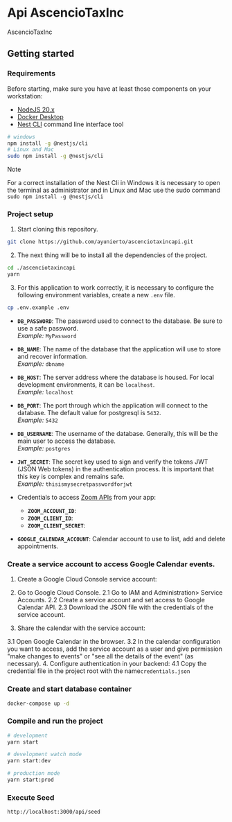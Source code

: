 # Api AscencioTaxInc

AscencioTaxInc

## Getting started

### Requirements

Before starting, make sure you have at least those components on your workstation:

- [NodeJS 20.x](https://nodejs.org/en/download/package-manager)
- [Docker Desktop](https://www.docker.com/products/docker-desktop/)
- [Nest CLI](https://docs.nestjs.com/cli/overview#installation) command line interface tool

```sh
# windows
npm install -g @nestjs/cli
# Linux and Mac
sudo npm install -g @nestjs/cli
```

> [!NOTE]
> For a correct installation of the Nest Cli in Windows it is necessary to open the terminal as administrator and in Linux and Mac use the sudo command `sudo npm install -g @nestjs/cli`

### Project setup

1. Start cloning this repository.

```sh
git clone https://github.com/ayunierto/ascenciotaxincapi.git
```

2. The next thing will be to install all the dependencies of the project.

```sh
cd ./ascenciotaxincapi
yarn
```

3. For this application to work correctly, it is necessary to configure the following environment variables, create a new `.env` file.

```sh
cp .env.example .env
```

- **`DB_PASSWORD`**: The password used to connect to the database. Be sure to use a safe password.  
  _Example:_ `MyPassword`

- **`DB_NAME`**: The name of the database that the application will use to store and recover information.  
  _Example:_ `dbname`

- **`DB_HOST`**: The server address where the database is housed. For local development environments, it can be `localhost`.  
  _Example:_ `localhost`

- **`DB_PORT`**: The port through which the application will connect to the database. The default value for postgresql is `5432`.  
  _Example:_ `5432`

- **`DB_USERNAME`**: The username of the database. Generally, this will be the main user to access the database.  
  _Example:_ `postgres`

- **`JWT_SECRET`**: The secret key used to sign and verify the tokens JWT (JSON Web tokens) in the authentication process. It is important that this key is complex and remains safe.  
  _Example:_ `thisismysecretpasswordforjwt`

- Credentials to access [Zoom APIs](https://marketplace.zoom.us/user/build) from your app:

  - **`ZOOM_ACCOUNT_ID`**:
  - **`ZOOM_CLIENT_ID`**:
  - **`ZOOM_CLIENT_SECRET`**:

- **`GOOGLE_CALENDAR_ACCOUNT`**: Calendar account to use to list, add and delete appointments.

### Create a service account to access Google Calendar events.

1. Create a Google Cloud Console service account:

2. Go to Google Cloud Console.
   2.1 Go to IAM and Administration> Service Accounts.
   2.2 Create a service account and set access to Google Calendar API.
   2.3 Download the JSON file with the credentials of the service account.

3. Share the calendar with the service account:

3.1 Open Google Calendar in the browser.
3.2 In the calendar configuration you want to access, add the service account as a user and give permission "make changes to events" or "see all the details of the event" (as necessary). 4. Configure authentication in your backend:
4.1 Copy the credential file in the project root with the name`credentials.json`

### Create and start database container

```sh
docker-compose up -d
```

### Compile and run the project

```bash
# development
yarn start

# development watch mode
yarn start:dev

# production mode
yarn start:prod
```

### Execute Seed

```
http://localhost:3000/api/seed
```
